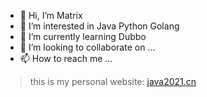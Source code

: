 - 👋 Hi, I’m Matrix
- 👀 I’m interested in Java Python Golang
- 🌱 I’m currently learning Dubbo
- 💞️ I’m looking to collaborate on ...
- 📫 How to reach me ...

> this is my personal website: [java2021.cn](http://java2021.cn)
